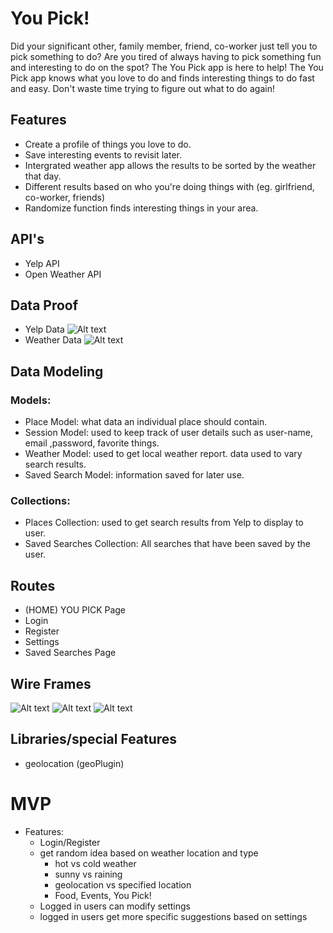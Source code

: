 # You Pick!
Did your significant other, family member, friend, co-worker just tell you to pick something to do? Are you tired of always having to pick something fun and interesting to do on the spot? The You Pick app is here to help! The You Pick app knows what you love to do and finds interesting things to do fast and easy. Don't waste time trying to figure out what to do again!


## Features
- Create a profile of things you love to do.
- Save interesting events to revisit later.
- Intergrated weather app allows the results to be sorted by the weather that day.
- Different results based on who you're doing things with (eg. girlfriend, co-worker, friends)
- Randomize function finds interesting things in your area.


## API's
- Yelp API
- Open Weather API
## Data Proof
 - Yelp Data
![Alt text](./app/assets/images/YelpData.png?raw=true)
 - Weather Data
![Alt text](./app/assets/images/WeatherData.png?raw=true)

## Data Modeling
  ### Models:
  - Place Model: what data an individual place should contain.
  - Session Model: used to keep track of user details such as user-name, email ,password, favorite things.
  - Weather Model: used to get local weather report. data used to vary search results.
  - Saved Search Model: information saved for later use.
  ### Collections:
  - Places Collection: used to get search results from Yelp to display to user.
  - Saved Searches Collection: All searches that have been saved by the user.

## Routes
- (HOME) YOU PICK Page
- Login
- Register
- Settings
- Saved Searches Page
## Wire Frames
![Alt text](./app/assets/images/wireframe1.jpg?raw=true)
![Alt text](./app/assets/images/wireframe2.jpg?raw=true)
![Alt text](./app/assets/images/wireframe3.jpg?raw=true)

## Libraries/special Features
- geolocation (geoPlugin)

# MVP
 - Features:
    - Login/Register
    - get random idea based on weather location and type
      - hot vs cold weather
      - sunny vs raining
      - geolocation vs specified location
      - Food, Events, You Pick!
    - Logged in users can modify settings
    - logged in users get more specific suggestions based on settings

